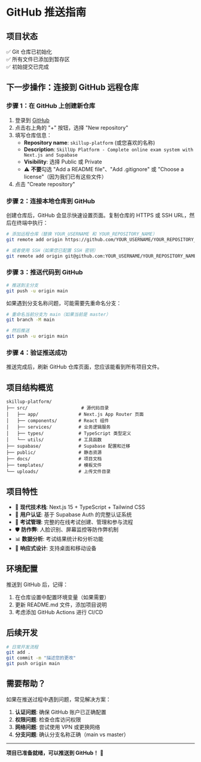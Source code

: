 # GitHub 推送指南

## 项目状态
✅ Git 仓库已初始化  
✅ 所有文件已添加到暂存区  
✅ 初始提交已完成  

## 下一步操作：连接到 GitHub 远程仓库

### 步骤 1：在 GitHub 上创建新仓库

1. 登录到 [GitHub](https://github.com)
2. 点击右上角的 "+" 按钮，选择 "New repository"
3. 填写仓库信息：
   - **Repository name**: `skillup-platform` (或您喜欢的名称)
   - **Description**: `SkillUp Platform - Complete online exam system with Next.js and Supabase`
   - **Visibility**: 选择 Public 或 Private
   - ⚠️ **不要**勾选 "Add a README file"、"Add .gitignore" 或 "Choose a license"（因为我们已有这些文件）
4. 点击 "Create repository"

### 步骤 2：连接本地仓库到 GitHub

创建仓库后，GitHub 会显示快速设置页面。复制仓库的 HTTPS 或 SSH URL，然后在终端中执行：

```bash
# 添加远程仓库（替换 YOUR_USERNAME 和 YOUR_REPOSITORY_NAME）
git remote add origin https://github.com/YOUR_USERNAME/YOUR_REPOSITORY_NAME.git

# 或者使用 SSH（如果您已配置 SSH 密钥）
git remote add origin git@github.com:YOUR_USERNAME/YOUR_REPOSITORY_NAME.git
```

### 步骤 3：推送代码到 GitHub

```bash
# 推送到主分支
git push -u origin main
```

如果遇到分支名称问题，可能需要先重命名分支：
```bash
# 重命名当前分支为 main（如果当前是 master）
git branch -M main

# 然后推送
git push -u origin main
```

### 步骤 4：验证推送成功

推送完成后，刷新 GitHub 仓库页面，您应该能看到所有项目文件。

## 项目结构概览

```
skillup-platform/
├── src/                    # 源代码目录
│   ├── app/               # Next.js App Router 页面
│   ├── components/        # React 组件
│   ├── services/          # 业务逻辑服务
│   ├── types/             # TypeScript 类型定义
│   └── utils/             # 工具函数
├── supabase/              # Supabase 配置和迁移
├── public/                # 静态资源
├── docs/                  # 项目文档
├── templates/             # 模板文件
└── uploads/               # 上传文件目录
```

## 项目特性

- 🚀 **现代技术栈**: Next.js 15 + TypeScript + Tailwind CSS
- 🔐 **用户认证**: 基于 Supabase Auth 的完整认证系统
- 📝 **考试管理**: 完整的在线考试创建、管理和参与流程
- 🛡️ **防作弊**: 人脸识别、屏幕监控等防作弊机制
- 📊 **数据分析**: 考试结果统计和分析功能
- 📱 **响应式设计**: 支持桌面和移动设备

## 环境配置

推送到 GitHub 后，记得：

1. 在仓库设置中配置环境变量（如果需要）
2. 更新 README.md 文件，添加项目说明
3. 考虑添加 GitHub Actions 进行 CI/CD

## 后续开发

```bash
# 日常开发流程
git add .
git commit -m "描述您的更改"
git push origin main
```

## 需要帮助？

如果在推送过程中遇到问题，常见解决方案：

1. **认证问题**: 确保 GitHub 账户已正确配置
2. **权限问题**: 检查仓库访问权限
3. **网络问题**: 尝试使用 VPN 或更换网络
4. **分支问题**: 确认分支名称正确（main vs master）

---

**项目已准备就绪，可以推送到 GitHub！** 🎉